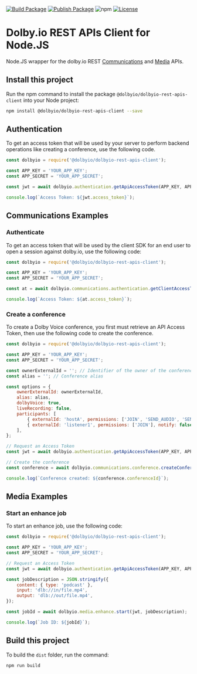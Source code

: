 [![Build Package](https://github.com/DolbyIO/dolbyio-rest-apis-client-node/actions/workflows/build-package.yml/badge.svg)](https://github.com/DolbyIO/dolbyio-rest-apis-client-node/actions/workflows/build-package.yml)
[![Publish Package](https://github.com/DolbyIO/dolbyio-rest-apis-client-node/actions/workflows/publish-package.yml/badge.svg)](https://github.com/DolbyIO/dolbyio-rest-apis-client-node/actions/workflows/publish-package.yml)
![npm](https://img.shields.io/npm/v/@dolbyio/dolbyio-rest-apis-client)
[![License](https://img.shields.io/github/license/DolbyIO/dolbyio-rest-apis-client-node)](LICENSE)

# Dolby.io REST APIs Client for Node.JS

Node.JS wrapper for the dolby.io REST [Communications](https://docs.dolby.io/communications-apis/reference/authentication-api) and [Media](https://docs.dolby.io/media-processing/reference/media-enhance-overview) APIs.

## Install this project

Run the npm command to install the package `@dolbyio/dolbyio-rest-apis-client` into your Node project:

```bash
npm install @dolbyio/dolbyio-rest-apis-client --save
```

## Authentication

To get an access token that will be used by your server to perform backend operations like creating a conference, use the following code.

```javascript
const dolbyio = require('@dolbyio/dolbyio-rest-apis-client');

const APP_KEY = 'YOUR_APP_KEY';
const APP_SECRET = 'YOUR_APP_SECRET';

const jwt = await dolbyio.authentication.getApiAccessToken(APP_KEY, APP_SECRET);

console.log(`Access Token: ${jwt.access_token}`);
```

## Communications Examples

### Authenticate

To get an access token that will be used by the client SDK for an end user to open a session against dolby.io, use the following code:

```javascript
const dolbyio = require('@dolbyio/dolbyio-rest-apis-client');

const APP_KEY = 'YOUR_APP_KEY';
const APP_SECRET = 'YOUR_APP_SECRET';

const at = await dolbyio.communications.authentication.getClientAccessToken(APP_KEY, APP_SECRET);

console.log(`Access Token: ${at.access_token}`);
```

### Create a conference

To create a Dolby Voice conference, you first must retrieve an API Access Token, then use the following code to create the conference.

```javascript
const dolbyio = require('@dolbyio/dolbyio-rest-apis-client');

const APP_KEY = 'YOUR_APP_KEY';
const APP_SECRET = 'YOUR_APP_SECRET';

const ownerExternalId = ''; // Identifier of the owner of the conference
const alias = ''; // Conference alias

const options = {
    ownerExternalId: ownerExternalId,
    alias: alias,
    dolbyVoice: true,
    liveRecording: false,
    participants: [
        { externalId: 'hostA', permissions: ['JOIN', 'SEND_AUDIO', 'SEND_VIDEO'], notify: true },
        { externalId: 'listener1', permissions: ['JOIN'], notify: false },
    ],
};

// Request an Access Token
const jwt = await dolbyio.authentication.getApiAccessToken(APP_KEY, APP_SECRET);

// Create the conference
const conference = await dolbyio.communications.conference.createConference(jwt, options);

console.log(`Conference created: ${conference.conferenceId}`);
```

## Media Examples

### Start an enhance job

To start an enhance job, use the following code:

```javascript
const dolbyio = require('@dolbyio/dolbyio-rest-apis-client');

const APP_KEY = 'YOUR_APP_KEY';
const APP_SECRET = 'YOUR_APP_SECRET';

// Request an Access Token
const jwt = await dolbyio.authentication.getApiAccessToken(APP_KEY, APP_SECRET);

const jobDescription = JSON.stringify({
    content: { type: 'podcast' },
    input: 'dlb://in/file.mp4',
    output: 'dlb://out/file.mp4',
});

const jobId = await dolbyio.media.enhance.start(jwt, jobDescription);

console.log(`Job ID: ${jobId}`);
```

## Build this project

To build the `dist` folder, run the command:

```bash
npm run build
```
